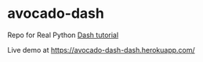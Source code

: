 # avocado-dash

Repo for Real Python [Dash tutorial](https://realpython.com/python-dash/)

Live demo at https://avocado-dash-dash.herokuapp.com/